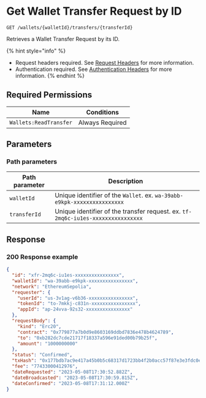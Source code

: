 # Get Wallet Transfer Request by ID

`GET /wallets/{walletId}/transfers/{transferId}`

Retrieves a Wallet Transfer Request by its ID.

{% hint style="info" %}
* Request headers required. See [Request Headers](../../advanced-topics/authentication/request-headers.md) for more information.
* Authentication required. See [Authentication Headers](../../advanced-topics/authentication/request-headers.md#authentication-headers) for more information.
{% endhint %}

## Required Permissions

| Name                   | Conditions      |
| ---------------------- | --------------- |
| `Wallets:ReadTransfer` | Always Required |

## Parameters <a href="#request-example.1" id="request-example.1"></a>

### Path parameters <a href="#path-parameters" id="path-parameters"></a>

| Path parameter | Description                                                                      |
| -------------- | -------------------------------------------------------------------------------- |
| `walletId`     | Unique identifier of the `Wallet`. ex. `wa-39abb-e9kpk-xxxxxxxxxxxxxxxx`         |
| `transferId`   | Unique identifier of the transfer request. ex. `tf-2mq6c-iu1es-xxxxxxxxxxxxxxxx` |

## Response <a href="#response" id="response"></a>

### 200 Response example <a href="#response-example" id="response-example"></a>

```json
{
  "id": "xfr-2mq6c-iu1es-xxxxxxxxxxxxxxxx",
  "walletId": "wa-39abb-e9kpk-xxxxxxxxxxxxxxxx",
  "network": "EthereumSepolia",
  "requester": {
    "userId": "us-3v1ag-v6b36-xxxxxxxxxxxxxxxx",
    "tokenId": "to-7mkkj-c831n-xxxxxxxxxxxxxxxx",
    "appId": "ap-24vva-92s32-xxxxxxxxxxxxxxxx"
  },
  "requestBody": {
    "kind": "Erc20",
    "contract": "0x779877a7b0d9e8603169ddbd7836e478b4624789",
    "to": "0xb282dc7cde21717f18337a596e91ded00b79b25f",
    "amount": "1000000000"
  },
  "status": "Confirmed",
  "txHash": "0x177bdb7ac9e417a45b0b5c68317d1723bb4f2b0acc57f87e3e3fdc0e50d32a0f",
  "fee": "77433000412976",
  "dateRequested": "2023-05-08T17:30:52.882Z",
  "dateBroadcasted": "2023-05-08T17:30:59.815Z",
  "dateConfirmed": "2023-05-08T17:31:12.000Z"
}
```
